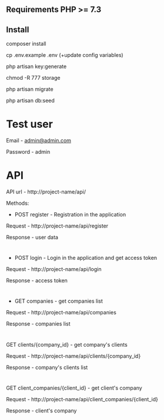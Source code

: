 

## Requirements PHP >= 7.3

## Install

composer install

cp .env.example .env (+update config variables)

php artisan key:generate

chmod -R 777 storage

php artisan migrate

php artisan db:seed

# Test user
Email - admin@admin.com

Password - admin

# API

API url - http://project-name/api/

Methods:

- POST register - Registration in the application

Request - http://project-name/api/register

Response - user data
#

- POST login - Login in the application and get access token

Request - http://project-name/api/login

Response - access token
#
- GET companies - get companies list

Request - http://project-name/api/companies

Response - companies list
#
GET clients/{company_id} - get company's clients

Request - http://project-name/api/clients/{company_id}

Response - company's clients list
#
GET client_companies/{client_id} - get client's company

Request - http://project-name/api/client_companies/{client_id}

Response - client's company

